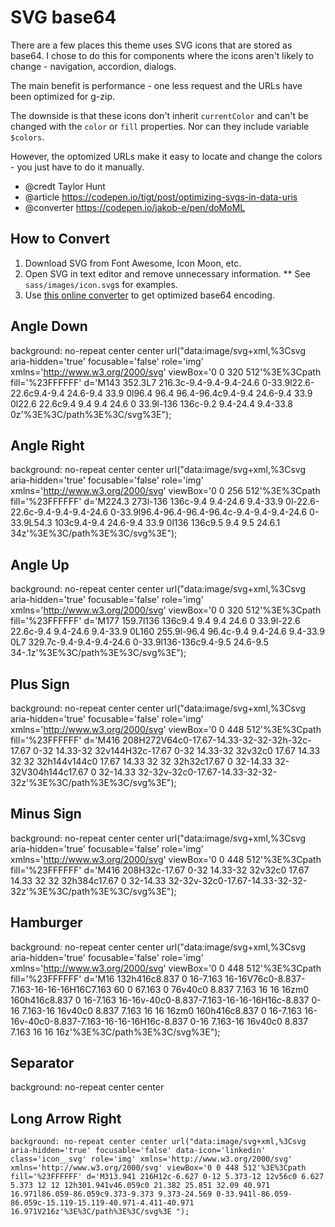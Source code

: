 # SVG base64

There are a few places this theme uses SVG icons that are stored as base64. I chose to do this for components where the icons aren't likely to change - navigation, accordion, dialogs. 

The main benefit is performance - one less request and the URLs have been optimized for g-zip. 

The downside is that these icons don't inherit `currentColor` and can't be changed with the `color` or `fill` properties. Nor can they include variable `$colors`. 

However, the optomized URLs make it easy to locate and change the colors - you just have to do it manually.

* @credt Taylor Hunt
* @article https://codepen.io/tigt/post/optimizing-svgs-in-data-uris
* @converter https://codepen.io/jakob-e/pen/doMoML


## How to Convert

1. Download SVG from Font Awesome, Icon Moon, etc.
2. Open SVG in text editor and remove unnecessary information. 
**  See `sass/images/icon.svg`s for examples.
3. Use [this online converter](https://codepen.io/jakob-e/pen/doMoML) to get optimized base64 encoding.

## Angle Down
background: no-repeat center center
	url("data:image/svg+xml,%3Csvg aria-hidden='true' focusable='false' role='img' xmlns='http://www.w3.org/2000/svg' viewBox='0 0 320 512'%3E%3Cpath fill='%23FFFFFF' d='M143 352.3L7 216.3c-9.4-9.4-9.4-24.6 0-33.9l22.6-22.6c9.4-9.4 24.6-9.4 33.9 0l96.4 96.4 96.4-96.4c9.4-9.4 24.6-9.4 33.9 0l22.6 22.6c9.4 9.4 9.4 24.6 0 33.9l-136 136c-9.2 9.4-24.4 9.4-33.8 0z'%3E%3C/path%3E%3C/svg%3E");

## Angle Right
background: no-repeat center center
	url("data:image/svg+xml,%3Csvg aria-hidden='true' focusable='false' role='img' xmlns='http://www.w3.org/2000/svg' viewBox='0 0 256 512'%3E%3Cpath fill='%23FFFFFF' d='M224.3 273l-136 136c-9.4 9.4-24.6 9.4-33.9 0l-22.6-22.6c-9.4-9.4-9.4-24.6 0-33.9l96.4-96.4-96.4-96.4c-9.4-9.4-9.4-24.6 0-33.9L54.3 103c9.4-9.4 24.6-9.4 33.9 0l136 136c9.5 9.4 9.5 24.6.1 34z'%3E%3C/path%3E%3C/svg%3E");

## Angle Up
background: no-repeat center center
	url("data:image/svg+xml,%3Csvg aria-hidden='true' focusable='false' role='img' xmlns='http://www.w3.org/2000/svg' viewBox='0 0 320 512'%3E%3Cpath fill='%23FFFFFF' d='M177 159.7l136 136c9.4 9.4 9.4 24.6 0 33.9l-22.6 22.6c-9.4 9.4-24.6 9.4-33.9 0L160 255.9l-96.4 96.4c-9.4 9.4-24.6 9.4-33.9 0L7 329.7c-9.4-9.4-9.4-24.6 0-33.9l136-136c9.4-9.5 24.6-9.5 34-.1z'%3E%3C/path%3E%3C/svg%3E");	

## Plus Sign
background: no-repeat center center
	url("data:image/svg+xml,%3Csvg aria-hidden='true' focusable='false' role='img' xmlns='http://www.w3.org/2000/svg' viewBox='0 0 448 512'%3E%3Cpath fill='%23FFFFFF' d='M416 208H272V64c0-17.67-14.33-32-32-32h-32c-17.67 0-32 14.33-32 32v144H32c-17.67 0-32 14.33-32 32v32c0 17.67 14.33 32 32 32h144v144c0 17.67 14.33 32 32 32h32c17.67 0 32-14.33 32-32V304h144c17.67 0 32-14.33 32-32v-32c0-17.67-14.33-32-32-32z'%3E%3C/path%3E%3C/svg%3E");

## Minus Sign
background: no-repeat center center 
	url("data:image/svg+xml,%3Csvg aria-hidden='true' focusable='false' role='img' xmlns='http://www.w3.org/2000/svg' viewBox='0 0 448 512'%3E%3Cpath fill='%23FFFFFF' d='M416 208H32c-17.67 0-32 14.33-32 32v32c0 17.67 14.33 32 32 32h384c17.67 0 32-14.33 32-32v-32c0-17.67-14.33-32-32-32z'%3E%3C/path%3E%3C/svg%3E");

## Hamburger
background: no-repeat center center
	url("data:image/svg+xml,%3Csvg aria-hidden='true' focusable='false' role='img' xmlns='http://www.w3.org/2000/svg' viewBox='0 0 448 512'%3E%3Cpath fill='%23FFFFFF' d='M16 132h416c8.837 0 16-7.163 16-16V76c0-8.837-7.163-16-16-16H16C7.163 60 0 67.163 0 76v40c0 8.837 7.163 16 16 16zm0 160h416c8.837 0 16-7.163 16-16v-40c0-8.837-7.163-16-16-16H16c-8.837 0-16 7.163-16 16v40c0 8.837 7.163 16 16 16zm0 160h416c8.837 0 16-7.163 16-16v-40c0-8.837-7.163-16-16-16H16c-8.837 0-16 7.163-16 16v40c0 8.837 7.163 16 16 16z'%3E%3C/path%3E%3C/svg%3E");

## Separator 
background: no-repeat center center

## Long Arrow Right
	background: no-repeat center center url("data:image/svg+xml,%3Csvg aria-hidden='true' focusable='false' data-icon='linkedin' class='icon__svg' role='img' xmlns='http://www.w3.org/2000/svg' xmlns='http://www.w3.org/2000/svg' viewBox='0 0 448 512'%3E%3Cpath fill='%23FFFFFF' d='M313.941 216H12c-6.627 0-12 5.373-12 12v56c0 6.627 5.373 12 12 12h301.941v46.059c0 21.382 25.851 32.09 40.971 16.971l86.059-86.059c9.373-9.373 9.373-24.569 0-33.941l-86.059-86.059c-15.119-15.119-40.971-4.411-40.971 16.971V216z'%3E%3C/path%3E%3C/svg%3E ");
